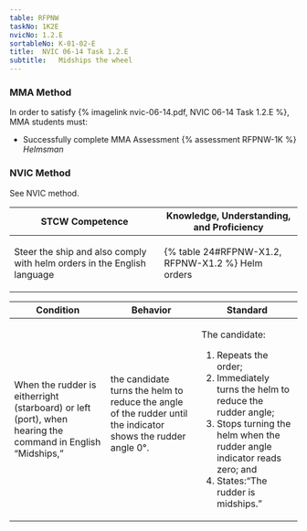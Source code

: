 ```yaml
---
table: RFPNW
taskNo: 1K2E
nvicNo: 1.2.E 
sortableNo: K-01-02-E
title:  NVIC 06-14 Task 1.2.E
subtitle:   Midships the wheel
---
```



### MMA Method

In order to satisfy  {% imagelink nvic-06-14.pdf, NVIC 06-14 Task 1.2.E %}, MMA students must:

* Successfully complete MMA Assessment {% assessment RFPNW-1K %} *Helmsman*


### NVIC Method

<a onclick="togglevisibility('nvic_methods')" >See NVIC method.</a>

<div id='nvic_methods' class='hide'>

<table>
<thead>
<tr>
<th class='forty'> STCW Competence </th>
<th class='sixty'> Knowledge, Understanding, and Proficiency </th>
</tr>
</thead>




<tbody>
<tr><td markdown='1'>

Steer the ship and also comply with helm orders in the English language

</td><td markdown='1'>

{% table 24#RFPNW-X1.2, RFPNW-X1.2 %} Helm orders

</td></tr>


</tbody>
</table>


<table>
<thead>
<tr><th class='twenty'>  Condition </th><th class='twenty'> Behavior </th><th  class='sixty'>Standard </th></tr>
</thead>
<tbody >



<tr><td markdown='1'>

When the rudder is eitherright (starboard) or left (port), when hearing the command in English “Midships,”

</td><td markdown='1'>

the candidate turns the helm to reduce the angle of the rudder until the indicator shows the rudder angle 0°.

<br>

<div class="tooltip" markdown='1'>



</div>


</td><td markdown='1'>

The candidate:

1. Repeats the order;
2. Immediately turns the helm  to reduce the rudder angle;
3. Stops turning the helm when the rudder angle indicator reads zero; and
4. States:“The rudder is midships.”

</td></tr>
</tbody>
</table>
</div>
